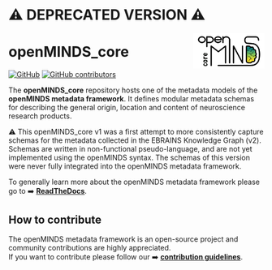 # :warning: **DEPRECATED VERSION** :warning:

<a href="/img/openMINDS_core_logo_light.png">
  <picture>
    <source media="(prefers-color-scheme: dark)" srcset="/img/openMINDS_core_logo_dark.png">
    <source media="(prefers-color-scheme: light)" srcset="/img/openMINDS_core_logo_light.png">
    <img alt="openMINDS_core metadata model" src="/img/openMINDS_core_logo_light.png" title="Logo created by U. Schlegel, L. Zehl, C. Hagen Blixhavn" align="right" height="70">
  </picture>
</a>

# openMINDS_core

[![GitHub][license-shield]][license-url]
[![GitHub contributors][contributors-shield]][contributors-url]

The **openMINDS_core** repository hosts one of the metadata models of the **openMINDS metadata framework**. It defines modular metadata schemas for describing the general origin, location and content of neuroscience research products.

:warning: This openMINDS_core v1 was a first attempt to more consistently capture schemas for the metadata collected in the EBRAINS Knowledge Graph (v2). Schemas are written in non-functional pseudo-language, and are not yet implemented using the openMINDS syntax. The schemas of this version were never fully integrated into the openMINDS metadata framework.

To generally learn more about the openMINDS metadata framework please go to :arrow_right: [**ReadTheDocs**][docu-url].  

## How to contribute

The openMINDS metadata framework is an open-source project and community contributions are highly appreciated.  
If you want to contribute please follow our :arrow_right: [**contribution guidelines**][contribution-url].

<!-- MARKDOWN LINKS & IMAGES -->
<!-- https://www.markdownguide.org/basic-syntax/#reference-style-links -->
[contribution-url]: https://openminds-documentation.readthedocs.io/en/latest/shared/contribution_guidelines.html
[contributors-url]: https://github.com/openMetadataInitiative/openMINDS_core/graphs/contributors
[contributors-shield]: https://img.shields.io/github/contributors/openMetadataInitiative/openMINDS_core
[docu-url]: https://openminds-documentation.readthedocs.io
[docu-core-url]: https://openminds-documentation.readthedocs.io/en/v1.0/schema_specifications/core.html
[license-url]: https://raw.githubusercontent.com/openMetadataInitiative/openMINDS_core/v1/LICENSE
[license-shield]: https://img.shields.io/github/license/openMetadataInitiative/openMINDS_core
